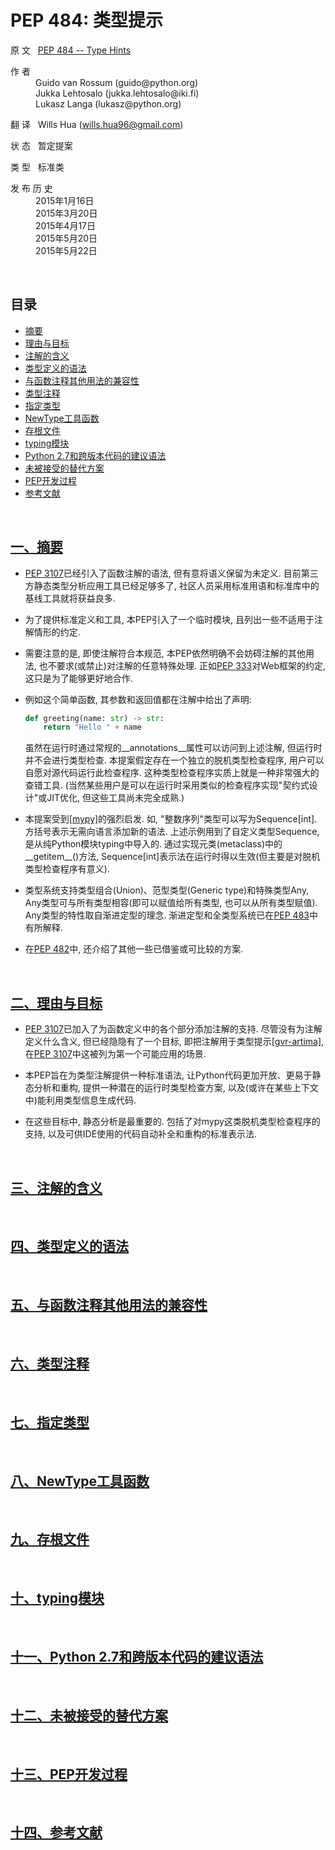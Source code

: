 # PEP 484: 类型提示

原 文 &nbsp; [PEP 484 -- Type Hints](https://www.python.org/dev/peps/pep-0484/)

<dl>
    <dt>作 者</dt>
    <dd>
        Guido van Rossum (guido@python.org) <br> 
        Jukka Lehtosalo (jukka.lehtosalo@iki.fi) <br>
        Lukasz Langa (lukasz@python.org)
    </dd>
</dl>

翻 译 &nbsp; Wills Hua (wills.hua96@gmail.com)

状 态 &nbsp; 暂定提案

类 型 &nbsp; 标准类

<dl>
    <dt>发 布 历 史</dt>
    <dd>
        2015年1月16日 <br>
        2015年3月20日 <br>
        2015年4月17日 <br>
        2015年5月20日 <br>
        2015年5月22日 <br>
    </dt>
</dl>

<br>

## 目录

- [摘要](#chapter-1) <div id="content-1">
- [理由与目标](#chapter-2) <div id="content-2">
- [注解的含义](#chapter-3) <div id="content-3">
- [类型定义的语法](#chapter-4) <div id="content-4">
- [与函数注释其他用法的兼容性](#chapter-5) <div id="content-5">
- [类型注释](#chapter-6) <div id="content-6">
- [指定类型](#chapter-7) <div id="content-7">
- [NewType工具函数](#chapter-8) <div id="content-8">
- [存根文件](#chapter-9) <div id="content-9">
- [typing模块](#chapter-10) <div id="content-10">
- [Python 2.7和跨版本代码的建议语法](#chapter-11) <div id="content-11">
- [未被接受的替代方案](#chapter-12) <div id="content-12">
- [PEP开发过程](#chapter-13) <div id="content-13">
- [参考文献](#chapter-14) <div id="content-14">

<br>
<!-- <div class="page"/> -->

## <div id="chapter-1"> [一、摘要](#content-1) 

* [PEP 3107](https://www.python.org/dev/peps/pep-3107/)已经引入了函数注解的语法, 但有意将语义保留为未定义. 目前第三方静态类型分析应用工具已经足够多了, 社区人员采用标准用语和标准库中的基线工具就将获益良多.

* 为了提供标准定义和工具, 本PEP引入了一个临时模块, 且列出一些不适用于注解情形的约定.

* 需要注意的是, 即使注解符合本规范, 本PEP依然明确不会妨碍注解的其他用法, 也不要求(或禁止)对注解的任意特殊处理. 正如[PEP 333](https://www.python.org/dev/peps/pep-0333/)对Web框架的约定, 这只是为了能够更好地合作.

* 例如这个简单函数, 其参数和返回值都在注解中给出了声明:
    ```Python
    def greeting(name: str) -> str:
        return "Hello " + name
    ```

  虽然在运行时通过常规的\_\_annotations\_\_属性可以访问到上述注解, 但运行时并不会进行类型检查. 本提案假定存在一个独立的脱机类型检查程序, 用户可以自愿对源代码运行此检查程序. 这种类型检查程序实质上就是一种非常强大的查错工具. (当然某些用户是可以在运行时采用类似的检查程序实现"契约式设计"或JIT优化, 但这些工具尚未完全成熟.)

* 本提案受到[[mypy]](http://mypy-lang.org/)的强烈启发. 如, "整数序列"类型可以写为Sequence[int]. 方括号表示无需向语言添加新的语法. 上述示例用到了自定义类型Sequence, 是从纯Python模块typing中导入的. 通过实现元类(metaclass)中的\_\_getitem\_\_()方法, Sequence[int]表示法在运行时得以生效(但主要是对脱机类型检查程序有意义).

* 类型系统支持类型组合(Union)、范型类型(Generic type)和特殊类型Any, Any类型可与所有类型相容(即可以赋值给所有类型, 也可以从所有类型赋值). Any类型的特性取自渐进定型的理念. 渐进定型和全类型系统已在[PEP 483](https://www.python.org/dev/peps/pep-0483/)中有所解释.

* 在[PEP 482](https://www.python.org/dev/peps/pep-0482/)中, 还介绍了其他一些已借鉴或可比较的方案.

<br>
<!-- <div class="page"/> -->

## <div id="chapter-2"> [二、理由与目标](#content-2) 

* [PEP 3107](https://www.python.org/dev/peps/pep-3107/)已加入了为函数定义中的各个部分添加注解的支持. 尽管没有为注解定义什么含义, 但已经隐隐有了一个目标, 即把注解用于类型提示[[gvr-artima]](https://www.artima.com/weblogs/viewpost.jsp?thread=85551), 在[PEP 3107](https://www.python.org/dev/peps/pep-3107/)中这被列为第一个可能应用的场景.

* 本PEP旨在为类型注解提供一种标准语法, 让Python代码更加开放、更易于静态分析和重构, 提供一种潜在的运行时类型检查方案, 以及(或许在某些上下文中)能利用类型信息生成代码.

* 在这些目标中, 静态分析是最重要的. 包括了对mypy这类脱机类型检查程序的支持, 以及可供IDE使用的代码自动补全和重构的标准表示法.

<br>
<!-- <div class="page"/> -->

## <div id="chapter-3"> [三、注解的含义](#content-3) 

<br>
<!-- <div class="page"/> -->

## <div id="chapter-4"> [四、类型定义的语法](#content-4) 

<br>
<!-- <div class="page"/> -->

## <div id="chapter-5"> [五、与函数注释其他用法的兼容性](#content-5) 

<br>
<!-- <div class="page"/> -->

## <div id="chapter-6"> [六、类型注释](#content-6) 

<br>
<!-- <div class="page"/> -->

## <div id="chapter-7"> [七、指定类型](#content-7) 

<br>
<!-- <div class="page"/> -->

## <div id="chapter-8"> [八、NewType工具函数](#content-8) 

<br>
<!-- <div class="page"/> -->

## <div id="chapter-9"> [九、存根文件](#content-9) 

<br>
<!-- <div class="page"/> -->

## <div id="chapter-10"> [十、typing模块](#content-10) 

<br>
<!-- <div class="page"/> -->

## <div id="chapter-11"> [十一、Python 2.7和跨版本代码的建议语法](#content-11) 

<br>
<!-- <div class="page"/> -->

## <div id="chapter-12"> [十二、未被接受的替代方案](#content-12) 

<br>
<!-- <div class="page"/> -->

## <div id="chapter-13"> [十三、PEP开发过程](#content-13) 

<br>
<!-- <div class="page"/> -->

## <div id="chapter-14"> [十四、参考文献](#content-14) 
